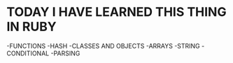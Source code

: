 # TODAY I HAVE LEARNED THIS THING IN RUBY
-FUNCTIONS
-HASH
-CLASSES AND OBJECTS
-ARRAYS
-STRING
-CONDITIONAL
-PARSING
